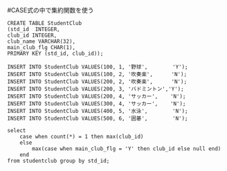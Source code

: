 #CASE式の中で集約関数を使う

    CREATE TABLE StudentClub
    (std_id  INTEGER,
    club_id INTEGER,
    club_name VARCHAR(32),
    main_club_flg CHAR(1),
    PRIMARY KEY (std_id, club_id));

    INSERT INTO StudentClub VALUES(100, 1, '野球',        'Y');
    INSERT INTO StudentClub VALUES(100, 2, '吹奏楽',      'N');
    INSERT INTO StudentClub VALUES(200, 2, '吹奏楽',      'N');
    INSERT INTO StudentClub VALUES(200, 3, 'バドミントン','Y');
    INSERT INTO StudentClub VALUES(200, 4, 'サッカー',    'N');
    INSERT INTO StudentClub VALUES(300, 4, 'サッカー',    'N');
    INSERT INTO StudentClub VALUES(400, 5, '水泳',        'N');
    INSERT INTO StudentClub VALUES(500, 6, '囲碁',        'N');

    select 
        case when count(*) = 1 then max(club_id)
        else
            max(case when main_club_flg = 'Y' then club_id else null end)
        end
    from studentclub group by std_id;